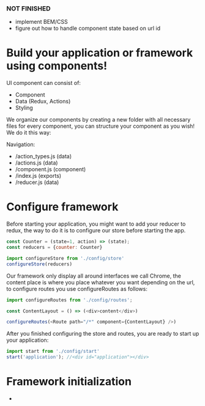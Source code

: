 ### NOT FINISHED
* implement BEM/CSS
* figure out how to handle component state based on url id


# Build your application or framework using components!

UI component can consist of:
  - Component
  - Data (Redux, Actions)
  - Styling

We organize our components by creating a new folder with all necessary files for every component, you can structure your component as you wish! We do it this way:

Navigation:
- /action_types.js (data)
- /actions.js (data)
- /component.js (component)
- /index.js (exports)
- /reducer.js (data)

# Configure framework

Before starting your application, you might want to add your reducer to redux, the way to do it is to configure our store before starting the app.

```javascript
const Counter = (state=1, action) => (state);
const reducers = {counter: Counter}

import configureStore from './config/store'
configureStore(reducers)
```

Our framework only display all around interfaces we call Chrome, the content place is where you place whatever you want depending on the url, to configure routes you use configureRoutes as follows:

```javascript
import configureRoutes from './config/routes';

const ContentLayout = () => (<div>content</div>)

configureRoutes(<Route path="/*" component={ContentLayout} />)
```

After you finished configuring the store and routes, you are ready to start up your application:

```javascript
import start from './config/start'
start('application'); //<div id="application"></div>
```

# Framework initialization

-
